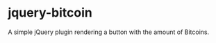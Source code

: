 jquery-bitcoin
==============

A simple jQuery plugin rendering a button with the amount of Bitcoins.